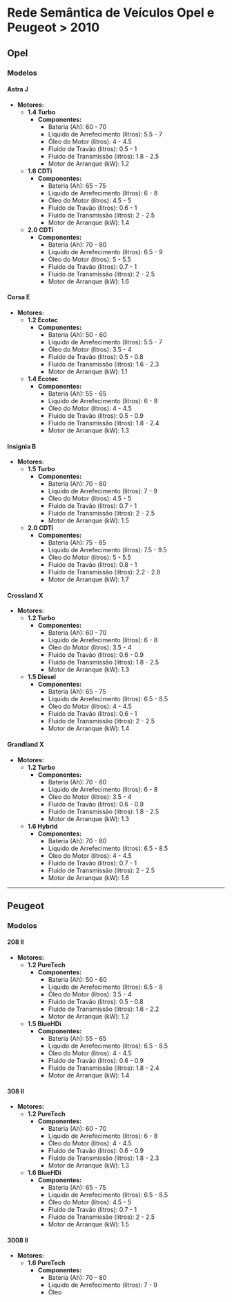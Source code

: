 # Rede Semântica de Veículos Opel e Peugeot > 2010

## Opel
### Modelos
#### Astra J
- **Motores:**
  - **1.4 Turbo**
    - **Componentes:**
      - Bateria (Ah): 60 - 70
      - Líquido de Arrefecimento (litros): 5.5 - 7
      - Óleo do Motor (litros): 4 - 4.5
      - Fluido de Travão (litros): 0.5 - 1
      - Fluido de Transmissão (litros): 1.8 - 2.5
      - Motor de Arranque (kW): 1.2
  - **1.6 CDTi**
    - **Componentes:**
      - Bateria (Ah): 65 - 75
      - Líquido de Arrefecimento (litros): 6 - 8
      - Óleo do Motor (litros): 4.5 - 5
      - Fluido de Travão (litros): 0.6 - 1
      - Fluido de Transmissão (litros): 2 - 2.5
      - Motor de Arranque (kW): 1.4
  - **2.0 CDTi**
    - **Componentes:**
      - Bateria (Ah): 70 - 80
      - Líquido de Arrefecimento (litros): 6.5 - 9
      - Óleo do Motor (litros): 5 - 5.5
      - Fluido de Travão (litros): 0.7 - 1
      - Fluido de Transmissão (litros): 2 - 2.5
      - Motor de Arranque (kW): 1.6

#### Corsa E
- **Motores:**
  - **1.2 Ecotec**
    - **Componentes:**
      - Bateria (Ah): 50 - 60
      - Líquido de Arrefecimento (litros): 5.5 - 7
      - Óleo do Motor (litros): 3.5 - 4
      - Fluido de Travão (litros): 0.5 - 0.8
      - Fluido de Transmissão (litros): 1.6 - 2.3
      - Motor de Arranque (kW): 1.1
  - **1.4 Ecotec**
    - **Componentes:**
      - Bateria (Ah): 55 - 65
      - Líquido de Arrefecimento (litros): 6 - 8
      - Óleo do Motor (litros): 4 - 4.5
      - Fluido de Travão (litros): 0.5 - 0.9
      - Fluido de Transmissão (litros): 1.8 - 2.4
      - Motor de Arranque (kW): 1.3

#### Insignia B
- **Motores:**
  - **1.5 Turbo**
    - **Componentes:**
      - Bateria (Ah): 70 - 80
      - Líquido de Arrefecimento (litros): 7 - 9
      - Óleo do Motor (litros): 4.5 - 5
      - Fluido de Travão (litros): 0.7 - 1
      - Fluido de Transmissão (litros): 2 - 2.5
      - Motor de Arranque (kW): 1.5
  - **2.0 CDTi**
    - **Componentes:**
      - Bateria (Ah): 75 - 85
      - Líquido de Arrefecimento (litros): 7.5 - 9.5
      - Óleo do Motor (litros): 5 - 5.5
      - Fluido de Travão (litros): 0.8 - 1
      - Fluido de Transmissão (litros): 2.2 - 2.8
      - Motor de Arranque (kW): 1.7

#### Crossland X
- **Motores:**
  - **1.2 Turbo**
    - **Componentes:**
      - Bateria (Ah): 60 - 70
      - Líquido de Arrefecimento (litros): 6 - 8
      - Óleo do Motor (litros): 3.5 - 4
      - Fluido de Travão (litros): 0.6 - 0.9
      - Fluido de Transmissão (litros): 1.8 - 2.5
      - Motor de Arranque (kW): 1.3
  - **1.5 Diesel**
    - **Componentes:**
      - Bateria (Ah): 65 - 75
      - Líquido de Arrefecimento (litros): 6.5 - 8.5
      - Óleo do Motor (litros): 4 - 4.5
      - Fluido de Travão (litros): 0.6 - 1
      - Fluido de Transmissão (litros): 2 - 2.5
      - Motor de Arranque (kW): 1.4

#### Grandland X
- **Motores:**
  - **1.2 Turbo**
    - **Componentes:**
      - Bateria (Ah): 70 - 80
      - Líquido de Arrefecimento (litros): 6 - 8
      - Óleo do Motor (litros): 3.5 - 4
      - Fluido de Travão (litros): 0.6 - 0.9
      - Fluido de Transmissão (litros): 1.8 - 2.5
      - Motor de Arranque (kW): 1.3
  - **1.6 Hybrid**
    - **Componentes:**
      - Bateria (Ah): 70 - 80
      - Líquido de Arrefecimento (litros): 6.5 - 8.5
      - Óleo do Motor (litros): 4 - 4.5
      - Fluido de Travão (litros): 0.7 - 1
      - Fluido de Transmissão (litros): 2 - 2.5
      - Motor de Arranque (kW): 1.6

---

## Peugeot
### Modelos
#### 208 II
- **Motores:**
  - **1.2 PureTech**
    - **Componentes:**
      - Bateria (Ah): 50 - 60
      - Líquido de Arrefecimento (litros): 6.5 - 8
      - Óleo do Motor (litros): 3.5 - 4
      - Fluido de Travão (litros): 0.5 - 0.8
      - Fluido de Transmissão (litros): 1.6 - 2.2
      - Motor de Arranque (kW): 1.2
  - **1.5 BlueHDi**
    - **Componentes:**
      - Bateria (Ah): 55 - 65
      - Líquido de Arrefecimento (litros): 6.5 - 8.5
      - Óleo do Motor (litros): 4 - 4.5
      - Fluido de Travão (litros): 0.6 - 0.9
      - Fluido de Transmissão (litros): 1.8 - 2.4
      - Motor de Arranque (kW): 1.4

#### 308 II
- **Motores:**
  - **1.2 PureTech**
    - **Componentes:**
      - Bateria (Ah): 60 - 70
      - Líquido de Arrefecimento (litros): 6 - 8
      - Óleo do Motor (litros): 4 - 4.5
      - Fluido de Travão (litros): 0.6 - 0.9
      - Fluido de Transmissão (litros): 1.8 - 2.3
      - Motor de Arranque (kW): 1.3
  - **1.6 BlueHDi**
    - **Componentes:**
      - Bateria (Ah): 65 - 75
      - Líquido de Arrefecimento (litros): 6.5 - 8.5
      - Óleo do Motor (litros): 4.5 - 5
      - Fluido de Travão (litros): 0.7 - 1
      - Fluido de Transmissão (litros): 2 - 2.5
      - Motor de Arranque (kW): 1.5

#### 3008 II
- **Motores:**
  - **1.6 PureTech**
    - **Componentes:**
      - Bateria (Ah): 70 - 80
      - Líquido de Arrefecimento (litros): 7 - 9
      - Óleo
